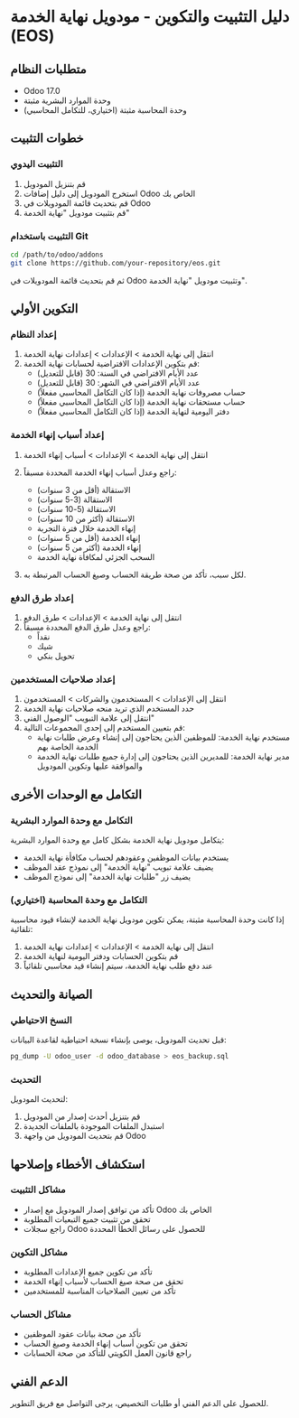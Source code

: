 # دليل التثبيت والتكوين - مودويل نهاية الخدمة (EOS)

## متطلبات النظام
- Odoo 17.0
- وحدة الموارد البشرية مثبتة
- وحدة المحاسبة مثبتة (اختياري، للتكامل المحاسبي)

## خطوات التثبيت

### التثبيت اليدوي
1. قم بتنزيل المودويل
2. استخرج المودويل إلى دليل إضافات Odoo الخاص بك
3. قم بتحديث قائمة المودويلات في Odoo
4. قم بتثبيت مودويل "نهاية الخدمة"

### التثبيت باستخدام Git
```bash
cd /path/to/odoo/addons
git clone https://github.com/your-repository/eos.git
```

ثم قم بتحديث قائمة المودويلات في Odoo وتثبيت مودويل "نهاية الخدمة".

## التكوين الأولي

### إعداد النظام
1. انتقل إلى نهاية الخدمة > الإعدادات > إعدادات نهاية الخدمة
2. قم بتكوين الإعدادات الافتراضية لحسابات نهاية الخدمة:
   - عدد الأيام الافتراضي في السنة: 30 (قابل للتعديل)
   - عدد الأيام الافتراضي في الشهر: 30 (قابل للتعديل)
   - حساب مصروفات نهاية الخدمة (إذا كان التكامل المحاسبي مفعلاً)
   - حساب مستحقات نهاية الخدمة (إذا كان التكامل المحاسبي مفعلاً)
   - دفتر اليومية لنهاية الخدمة (إذا كان التكامل المحاسبي مفعلاً)

### إعداد أسباب إنهاء الخدمة
1. انتقل إلى نهاية الخدمة > الإعدادات > أسباب إنهاء الخدمة
2. راجع وعدل أسباب إنهاء الخدمة المحددة مسبقاً:
   - الاستقالة (أقل من 3 سنوات)
   - الاستقالة (3-5 سنوات)
   - الاستقالة (5-10 سنوات)
   - الاستقالة (أكثر من 10 سنوات)
   - إنهاء الخدمة خلال فترة التجربة
   - إنهاء الخدمة (أقل من 5 سنوات)
   - إنهاء الخدمة (أكثر من 5 سنوات)
   - السحب الجزئي لمكافأة نهاية الخدمة

3. لكل سبب، تأكد من صحة طريقة الحساب وصيغ الحساب المرتبطة به.

### إعداد طرق الدفع
1. انتقل إلى نهاية الخدمة > الإعدادات > طرق الدفع
2. راجع وعدل طرق الدفع المحددة مسبقاً:
   - نقداً
   - شيك
   - تحويل بنكي

### إعداد صلاحيات المستخدمين
1. انتقل إلى الإعدادات > المستخدمون والشركات > المستخدمون
2. حدد المستخدم الذي تريد منحه صلاحيات نهاية الخدمة
3. انتقل إلى علامة التبويب "الوصول الفني"
4. قم بتعيين المستخدم إلى إحدى المجموعات التالية:
   - مستخدم نهاية الخدمة: للموظفين الذين يحتاجون إلى إنشاء وعرض طلبات نهاية الخدمة الخاصة بهم
   - مدير نهاية الخدمة: للمديرين الذين يحتاجون إلى إدارة جميع طلبات نهاية الخدمة والموافقة عليها وتكوين المودويل

## التكامل مع الوحدات الأخرى

### التكامل مع وحدة الموارد البشرية
يتكامل مودويل نهاية الخدمة بشكل كامل مع وحدة الموارد البشرية:
- يستخدم بيانات الموظفين وعقودهم لحساب مكافأة نهاية الخدمة
- يضيف علامة تبويب "نهاية الخدمة" إلى نموذج عقد الموظف
- يضيف زر "طلبات نهاية الخدمة" إلى نموذج الموظف

### التكامل مع وحدة المحاسبة (اختياري)
إذا كانت وحدة المحاسبة مثبتة، يمكن تكوين مودويل نهاية الخدمة لإنشاء قيود محاسبية تلقائية:
1. انتقل إلى نهاية الخدمة > الإعدادات > إعدادات نهاية الخدمة
2. قم بتكوين الحسابات ودفتر اليومية لنهاية الخدمة
3. عند دفع طلب نهاية الخدمة، سيتم إنشاء قيد محاسبي تلقائياً

## الصيانة والتحديث

### النسخ الاحتياطي
قبل تحديث المودويل، يوصى بإنشاء نسخة احتياطية لقاعدة البيانات:
```bash
pg_dump -U odoo_user -d odoo_database > eos_backup.sql
```

### التحديث
لتحديث المودويل:
1. قم بتنزيل أحدث إصدار من المودويل
2. استبدل الملفات الموجودة بالملفات الجديدة
3. قم بتحديث المودويل من واجهة Odoo

## استكشاف الأخطاء وإصلاحها

### مشاكل التثبيت
- تأكد من توافق إصدار المودويل مع إصدار Odoo الخاص بك
- تحقق من تثبيت جميع التبعيات المطلوبة
- راجع سجلات Odoo للحصول على رسائل الخطأ المحددة

### مشاكل التكوين
- تأكد من تكوين جميع الإعدادات المطلوبة
- تحقق من صحة صيغ الحساب لأسباب إنهاء الخدمة
- تأكد من تعيين الصلاحيات المناسبة للمستخدمين

### مشاكل الحساب
- تأكد من صحة بيانات عقود الموظفين
- تحقق من تكوين أسباب إنهاء الخدمة وصيغ الحساب
- راجع قانون العمل الكويتي للتأكد من صحة الحسابات

## الدعم الفني
للحصول على الدعم الفني أو طلبات التخصيص، يرجى التواصل مع فريق التطوير.
